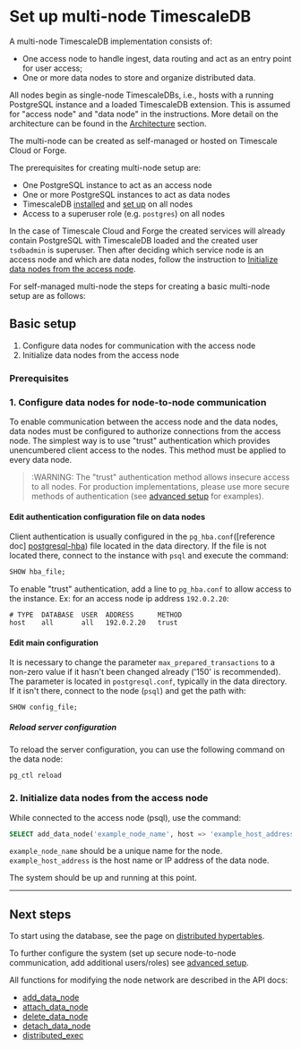 # Set up multi-node TimescaleDB [](basic-multi-node-setup)

A multi-node TimescaleDB implementation consists of: 
- One access node to handle ingest, data routing and act as an entry 
point for user access; 
- One or more data nodes to store and organize distributed data.     

All nodes begin as single-node TimescaleDBs, i.e., hosts with a running 
PostgreSQL instance and a loaded TimescaleDB extension. This is assumed for 
"access node" and "data node" in the instructions. More detail on 
the architecture can be found in the [Architecture][architecture] section.

The multi-node can be created as self-managed or hosted on Timescale Cloud or Forge.

The prerequisites for creating multi-node setup are:
- One PostgreSQL instance to act as an access node
- One or more PostgreSQL instances to act as data nodes
- TimescaleDB [installed][install] and [set up][setup] on all nodes
- Access to a superuser role (e.g. `postgres`) on all nodes

In the case of Timescale Cloud and Forge the created services will already contain
PostgreSQL with TimescaleDB loaded and the created user `tsdbadmin` is superuser.
Then after deciding which service node is an access node and which are data nodes, follow
the instruction to [Initialize data nodes from the access node](#init_data_nodes_on_access_node).

For self-managed multi-node the steps for creating a basic multi-node setup are as follows:

## Basic setup
1. Configure data nodes for communication with the access node
1. Initialize data nodes from the access node 

### Prerequisites

### 1. Configure data nodes for node-to-node communication
To enable communication between the access node and the data nodes, data 
nodes must be configured to authorize connections from the access node.  The 
simplest way is to use "trust" authentication which provides unencumbered client 
access to the nodes. This method must be applied to every data node.

>:WARNING: The "trust" authentication method allows insecure access to all 
nodes.  For production implementations, please use more secure 
methods of authentication (see [advanced setup][] for examples).

#### Edit authentication configuration file on data nodes
Client authentication is usually configured in the `pg_hba.conf`([reference doc]
[postgresql-hba]) file located in the data directory.  If the file is not located 
there, connect to the instance with `psql` and execute the command:

```sql
SHOW hba_file;
``` 

To enable "trust" authentication, add a line to `pg_hba.conf` to allow
access to the instance. Ex: for an access node ip address `192.0.2.20`:

```
# TYPE  DATABASE  USER  ADDRESS      METHOD
host    all       all   192.0.2.20   trust
```

#### Edit main configuration
It is necessary to change the parameter `max_prepared_transactions` to a 
non-zero value if it hasn't been changed already ('150' is recommended). The 
parameter is located in `postgresql.conf`, typically in the data directory. If it 
isn't there, connect to the node (`psql`) and get the path with:

```
SHOW config_file;
```

##### Reload server configuration

To reload the server configuration, you can use the following command
on the data node:

```
pg_ctl reload
```

### 2. Initialize data nodes from the access node [](init_data_nodes_on_access_node)
While connected to the access node (psql), use the command:

```sql
SELECT add_data_node('example_node_name', host => 'example_host_address');
```

`example_node_name` should be a unique name for the node. `example_host_address` 
is the host name or IP address of the data node.

The system should be up and running at this point.

---
## Next steps
To start using the database, see the page on [distributed hypertables][].

To further configure the system (set up secure node-to-node communication, add 
additional users/roles) see [advanced setup][].

All functions for modifying the node network are described in the API
docs:
- [add_data_node][]
- [attach_data_node][]
- [delete_data_node][]
- [detach_data_node][]
- [distributed_exec][]

[architecture]: /introduction/architecture#single-node-vs-clustering
[install]: /getting-started/installation
[setup]: /getting-started/setup
[advanced setup]: /getting-started/setup-multi-node-basic/setup-multi-node-auth
[postgresql-hba]: https://www.postgresql.org/docs/current/auth-pg-hba-conf.html
[max_prepared_transactions]: https://www.postgresql.org/docs/current/runtime-config-resource.html#GUC-MAX-PREPARED-TRANSACTIONS
[distributed hypertables]: /using-timescaledb/distributed-hypertables
[add_data_node]: /api#add_data_node
[attach_data_node]: /api#attach_data_node
[delete_data_node]: /api#delete_data_node
[detach_data_node]: /api#detach_data_node
[distributed_exec]: /api#distributed_exec